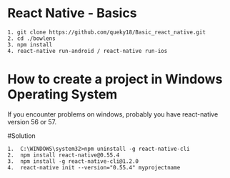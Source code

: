 ﻿# React Native - Basics

```
1. git clone https://github.com/queky18/Basic_react_native.git
2. cd ./bowlens
3. npm install
4. react-native run-android / react-native run-ios
 ```

# How to create a project in Windows Operating System
If you encounter problems on windows, probably you have react-native version 56 or 57.

#Solution
```
1.  C:\WINDOWS\system32>npm uninstall -g react-native-cli
2.  npm install react-native@0.55.4
3.  npm install -g react-native-cli@1.2.0
4.  react-native init --version="0.55.4" myprojectname
```
